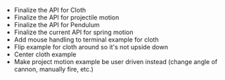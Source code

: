 - Finalize the API for Cloth
- Finalize the API for projectile motion
- Finalize the API for Pendulum
- Finalize the current API for spring motion
- Add mouse handling to terminal example for cloth
- Flip example for cloth around so it's not upside down
- Center cloth example
- Make project motion example be user driven instead (change angle of cannon,
manually fire, etc.)
